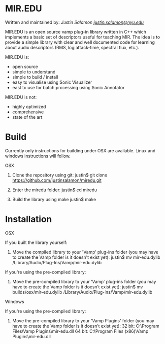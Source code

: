 MIR.EDU
=======

Written and maintained by: *Justin Salamon <justin.salamon@nyu.edu>*

MIR.EDU is an open source vamp plug-in library written in C++ which implements a basic set of 
descriptors useful for teaching MIR. The idea is to provide a simple library with clear and well 
documented code for learning about audio descriptors (RMS, log attack-time, spectral flux, etc.).

MIR.EDU is:
- open source
- simple to understand
- simple to build / install
- easy to visualise using Sonic Visualizer
- east to use for batch processing using Sonic Annotator

MIR.EDU is not:
- highly optimized
- comprehensive
- state of the art

Build
=====

Currently only instructions for building under OSX are available. Linux and windows instructions will follow.

OSX

1. Clone the repository using git:
justin$ git clone https://github.com/justinsalamon/miredu.git

2. Enter the miredu folder:
justin$ cd miredu

3. Build the library using make
justin$ make


Installation
============

OSX

If you built the library yourself:
1. Move the compiled library to your 'Vamp' plug-ins folder (you may have to create the Vamp folder is it doesn't exist yet):
justin$ mv mir-edu.dylib /Library/Audio/Plug-Ins/Vamp/mir-edu.dylib

If you're using the pre-compiled library:
1. Move the pre-compiled library to your 'Vamp' plug-ins folder (you may have to create the Vamp folder is it doesn't exist yet):
justin$ mv builds/osx/mir-edu.dylib /Library/Audio/Plug-Ins/Vamp/mir-edu.dylib

Windows

If you're using the pre-compiled library:
1. Move the pre-compiled library to your 'Vamp Plugins' folder (you may have to create the Vamp folder is it doesn't exist yet):
32 bit: C:\Program Files\Vamp Plugins\mir-edu.dll
64 bit: C:\Program Files (x86)\Vamp Plugins\mir-edu.dll